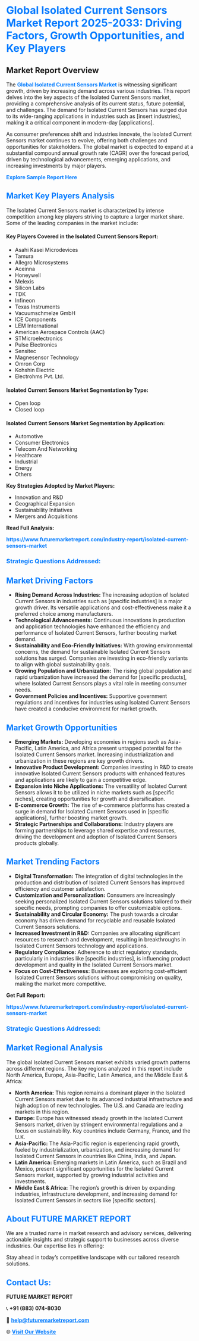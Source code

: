 <h1 style="color: #007BFF;">Global Isolated Current Sensors Market Report 2025-2033: Driving Factors, Growth Opportunities, and Key Players</h1>

<section id="overview">
<h2>Market Report Overview</h2>
<p>The <a href="https://www.futuremarketreport.com/industry-report/isolated-current-sensors-market" style="color: #007BFF; text-decoration: none;"><strong>Global Isolated Current Sensors Market</strong></a> is witnessing significant growth, driven by increasing demand across various industries. This report delves into the key aspects of the Isolated Current Sensors market, providing a comprehensive analysis of its current status, future potential, and challenges. The demand for Isolated Current Sensors has surged due to its wide-ranging applications in industries such as [insert industries], making it a critical component in modern-day [applications].</p>
<p>As consumer preferences shift and industries innovate, the Isolated Current Sensors market continues to evolve, offering both challenges and opportunities for stakeholders. The global market is expected to expand at a substantial compound annual growth rate (CAGR) over the forecast period, driven by technological advancements, emerging applications, and increasing investments by major players.</p>
</section>

<section id="overview">
<p><a href="https://www.futuremarketreport.com/request-sample/reportId=75201" style="color: #007BFF; text-decoration: none;"><strong>Explore Sample Report Here</strong></a></p>
</section>

<section id="key-players">
<h2 style="color: #007BFF;">Market Key Players Analysis</h2>
<p>The Isolated Current Sensors market is characterized by intense competition among key players striving to capture a larger market share. Some of the leading companies in the market include:</p>
<h4>Key Players Covered in the Isolated Current Sensors Report:</h4>
<ul><li>Asahi Kasei Microdevices</li><li>Tamura</li><li>Allegro Microsystems</li><li>Aceinna</li><li>Honeywell</li><li>Melexis</li><li>Silicon Labs</li><li>TDK</li><li>Infineon</li><li>Texas Instruments</li><li>Vacuumschmelze GmbH</li><li>ICE Components</li><li>LEM International</li><li>American Aerospace Controls (AAC)</li><li>STMicroelectronics</li><li>Pulse Electronics</li><li>Sensitec</li><li>Magnesensor Technology</li><li>Omron Corp</li><li>Kohshin Electric</li><li>Electrohms Pvt. Ltd.</li></ul>
<h4>Isolated Current Sensors Market Segmentation by Type:</h4>
<ul><li>Open loop</li><li>Closed loop</li></ul>

<h4>Isolated Current Sensors Market Segmentation by Application:</h4>
<ul><li>Automotive</li><li>Consumer Electronics</li><li>Telecom And Networking</li><li>Healthcare</li><li>Industrial</li><li>Energy</li><li>Others</li></ul>
<p><strong>Key Strategies Adopted by Market Players:</strong></p>
<ul>
<li>Innovation and R&D</li>
<li>Geographical Expansion</li>
<li>Sustainability Initiatives</li>
<li>Mergers and Acquisitions</li>
</ul>
</section>

<section>
<p><strong>Read Full Analysis: </strong></p><a href="https://www.futuremarketreport.com/industry-report/isolated-current-sensors-market" style="color: #007BFF; text-decoration: none;"><strong>https://www.futuremarketreport.com/industry-report/isolated-current-sensors-market</strong></a>
<h3 style="color: #007BFF;">Strategic Questions Addressed:</h3>
</section>

<section id="driving-factors">
<h2 style="color: #007BFF;">Market Driving Factors</h2>
<ul>
<li><strong>Rising Demand Across Industries:</strong> The increasing adoption of Isolated Current Sensors in industries such as [specific industries] is a major growth driver. Its versatile applications and cost-effectiveness make it a preferred choice among manufacturers.</li>
<li><strong>Technological Advancements:</strong> Continuous innovations in production and application technologies have enhanced the efficiency and performance of Isolated Current Sensors, further boosting market demand.</li>
<li><strong>Sustainability and Eco-Friendly Initiatives:</strong> With growing environmental concerns, the demand for sustainable Isolated Current Sensors solutions has surged. Companies are investing in eco-friendly variants to align with global sustainability goals.</li>
<li><strong>Growing Population and Urbanization:</strong> The rising global population and rapid urbanization have increased the demand for [specific products], where Isolated Current Sensors plays a vital role in meeting consumer needs.</li>
<li><strong>Government Policies and Incentives:</strong> Supportive government regulations and incentives for industries using Isolated Current Sensors have created a conducive environment for market growth.</li>
</ul>
</section>

<section id="growth-opportunities">
<h2 style="color: #007BFF;">Market Growth Opportunities</h2>
<ul>
<li><strong>Emerging Markets:</strong> Developing economies in regions such as Asia-Pacific, Latin America, and Africa present untapped potential for the Isolated Current Sensors market. Increasing industrialization and urbanization in these regions are key growth drivers.</li>
<li><strong>Innovative Product Development:</strong> Companies investing in R&D to create innovative Isolated Current Sensors products with enhanced features and applications are likely to gain a competitive edge.</li>
<li><strong>Expansion into Niche Applications:</strong> The versatility of Isolated Current Sensors allows it to be utilized in niche markets such as [specific niches], creating opportunities for growth and diversification.</li>
<li><strong>E-commerce Growth:</strong> The rise of e-commerce platforms has created a surge in demand for Isolated Current Sensors used in [specific applications], further boosting market growth.</li>
<li><strong>Strategic Partnerships and Collaborations:</strong> Industry players are forming partnerships to leverage shared expertise and resources, driving the development and adoption of Isolated Current Sensors products globally.</li>
</ul>
</section>

<section id="trending-factors">
<h2 style="color: #007BFF;">Market Trending Factors</h2>
<ul>
<li><strong>Digital Transformation:</strong> The integration of digital technologies in the production and distribution of Isolated Current Sensors has improved efficiency and customer satisfaction.</li>
<li><strong>Customization and Personalization:</strong> Consumers are increasingly seeking personalized Isolated Current Sensors solutions tailored to their specific needs, prompting companies to offer customizable options.</li>
<li><strong>Sustainability and Circular Economy:</strong> The push towards a circular economy has driven demand for recyclable and reusable Isolated Current Sensors solutions.</li>
<li><strong>Increased Investment in R&D:</strong> Companies are allocating significant resources to research and development, resulting in breakthroughs in Isolated Current Sensors technology and applications.</li>
<li><strong>Regulatory Compliance:</strong> Adherence to strict regulatory standards, particularly in industries like [specific industries], is influencing product development and quality in the Isolated Current Sensors market.</li>
<li><strong>Focus on Cost-Effectiveness:</strong> Businesses are exploring cost-efficient Isolated Current Sensors solutions without compromising on quality, making the market more competitive.</li>
</ul>
</section>

<section>
<p><strong>Get Full Report: </strong></p><a href="https://www.futuremarketreport.com/industry-report/isolated-current-sensors-market" style="color: #007BFF; text-decoration: none;"><strong>https://www.futuremarketreport.com/industry-report/isolated-current-sensors-market</strong></a>
<h3 style="color: #007BFF;">Strategic Questions Addressed:</h3>
</section>


<section id="regional-analysis">
<h2 style="color: #007BFF;">Market Regional Analysis</h2>
<p>The global Isolated Current Sensors market exhibits varied growth patterns across different regions. The key regions analyzed in this report include North America, Europe, Asia-Pacific, Latin America, and the Middle East & Africa:</p>
<ul>
<li><strong>North America:</strong> This region remains a dominant player in the Isolated Current Sensors market due to its advanced industrial infrastructure and high adoption of new technologies. The U.S. and Canada are leading markets in this region.</li>
<li><strong>Europe:</strong> Europe has witnessed steady growth in the Isolated Current Sensors market, driven by stringent environmental regulations and a focus on sustainability. Key countries include Germany, France, and the U.K.</li>
<li><strong>Asia-Pacific:</strong> The Asia-Pacific region is experiencing rapid growth, fueled by industrialization, urbanization, and increasing demand for Isolated Current Sensors in countries like China, India, and Japan.</li>
<li><strong>Latin America:</strong> Emerging markets in Latin America, such as Brazil and Mexico, present significant opportunities for the Isolated Current Sensors market, supported by growing industrial activities and investments.</li>
<li><strong>Middle East & Africa:</strong> The region’s growth is driven by expanding industries, infrastructure development, and increasing demand for Isolated Current Sensors in sectors like [specific sectors].</li>
</ul>
</section>

<footer>
<h2 style="color: #007BFF;">About FUTURE MARKET REPORT</h2>
<p>We are a trusted name in market research and advisory services, delivering actionable insights and strategic support to businesses across diverse industries. Our expertise lies in offering:</p>

<p>Stay ahead in today’s competitive landscape with our tailored research solutions.</p>

<h2 style="color: #007BFF;">Contact Us:</h2>
<p><strong>FUTURE MARKET REPORT</strong></p>
<p>📞 <strong>+91 (883) 074-8030</strong></p>
<p>📧 <strong><a href="mailto:help@futuremarketreport.com" style="color: #007BFF;">help@futuremarketreport.com</a></strong></p>
<p>🌐 <strong><a href="https://www.futuremarketreport.com/" style="color: #007BFF;">Visit Our Website</a></strong></p>
</footer>